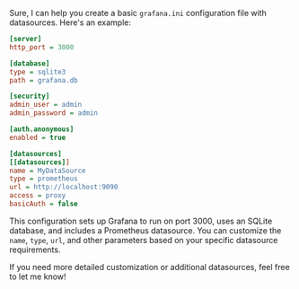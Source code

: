 Sure, I can help you create a basic `grafana.ini` configuration file with datasources. Here's an example:

```ini
[server]
http_port = 3000

[database]
type = sqlite3
path = grafana.db

[security]
admin_user = admin
admin_password = admin

[auth.anonymous]
enabled = true

[datasources]
[[datasources]]
name = MyDataSource
type = prometheus
url = http://localhost:9090
access = proxy
basicAuth = false
```

This configuration sets up Grafana to run on port 3000, uses an SQLite database, and includes a Prometheus datasource. You can customize the `name`, `type`, `url`, and other parameters based on your specific datasource requirements.

If you need more detailed customization or additional datasources, feel free to let me know!